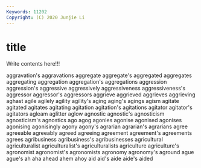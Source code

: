 ```yaml
---
Keywords: 11202
Copyright: (C) 2020 Junjie Li
---
```


# title

Write contents here!!!

aggravation's 
aggravations 
aggregate 
aggregate's 
aggregated 
aggregates 
aggregating 
aggregation
aggregation's 
aggregations 
aggression 
aggression's 
aggressive 
aggressively 
aggressiveness 
aggressiveness's 
aggressor 
aggressor's
aggressors 
aggrieve 
aggrieved 
aggrieves 
aggrieving 
aghast 
agile 
agilely 
agility 
agility's
aging 
aging's 
agings 
agism 
agitate 
agitated 
agitates 
agitating 
agitation 
agitation's
agitations 
agitator 
agitator's 
agitators 
agleam 
aglitter 
aglow 
agnostic 
agnostic's 
agnosticism
agnosticism's 
agnostics 
ago 
agog 
agonies 
agonise 
agonised 
agonises 
agonising 
agonisingly
agony 
agony's 
agrarian 
agrarian's 
agrarians 
agree 
agreeable 
agreeably 
agreed 
agreeing
agreement 
agreement's 
agreements 
agrees 
agribusiness 
agribusiness's 
agribusinesses 
agricultural 
agriculturalist 
agriculturalist's
agriculturalists 
agriculture 
agriculture's 
agronomist 
agronomist's 
agronomists 
agronomy 
agronomy's 
aground 
ague
ague's 
ah 
aha 
ahead 
ahem 
ahoy 
aid 
aid's 
aide 
aide's
aided 
